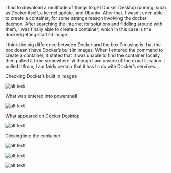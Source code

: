 I had to download a multitude of things to get Docker Desktop running, such as Docker itself, a kernel update, and Ubuntu. After that, I wasn’t even able to create a container, for some strange reason involving the docker daemon. After searching the internet for solutions and fiddling around with them, I was finally able to create a container, which in this case is the docker/getting-started image. 

I think the big difference between Docker and the box I’m using is that the box doesn’t have Docker’s built in images. When I entered the command to create a container, it stated that it was unable to find the container locally, then pulled it from somewhere. Although I am unsure of the exact location it pulled it from, I am fairly certain that it has to do with Docker’s services.

Checking Docker’s built in images

![alt text](https://lh4.googleusercontent.com/2SinGxQXVMr3jOcjZprThfi9I13yVsl-MQ5wDkVydGSJYrW-VUtInZiEle2OciQNlcIbMcRfdwyHaMldfFEO-s8D_eWHpFBw7fbX4z6p)

What was entered into powershell

![alt text](https://lh4.googleusercontent.com/uiF15iDKXM5-JfaKqcGoto8W8rf7IW5m_yu137BFF0ZI-OX6ACNufPwdAMy0bx7zvdfJPqrS6pUD-6XMHtpHqNETRHWrUb93w17tgNG_)

What appeared on Docker Desktop

![alt text](https://lh3.googleusercontent.com/S9SEihGDZWMpufi458f9QXRDjnjTWIUOi1EOk_u8Vb4K02PXLs3pSOO3Y11cctUu97606dFPXCj9KLbGb1kEBLT-H5_aW3mwBk719Uu_)

Clicking into the container

![alt text](https://lh5.googleusercontent.com/FFsrvnwdxvBkc7xH-W22J5u7zNcKmDFc_2g7rM2INiaaC5w3Fe7gFoD3Ql3vV99Tj_X-wE7T4ZO3TYhgv8eWiA8eG8kVcmMgH_Fk0Wgsdi1nnkQG6_tcNSj-Rem39zgeWClsjVN_)

![alt text](https://lh3.googleusercontent.com/a5wsZFbc2tXnFVua_7cMUyUU303rBASP0RRVrwjzQ0vwTTPSFKFFaW_U8twjlzOM-6lWC4o7dCGBW5CJEaIQGpohKx7UZGNTmfpjxgX_-lV4XfZ6jR_p06XJHjpb4NY-SjtaigWN)

![alt text](https://lh6.googleusercontent.com/RoC-qQbatr9DY435JHKk3eXijz6EjurbuJDEcXS1kP3zZjSvqtKYNI5qrC-To55T6mRmxTJRfwkAF1XfCVlQ1DXDiPDVJ2g6p3uCNhIc3uXZV_EPNGkc9qU_Xweeqg5QivPU6C_x)





